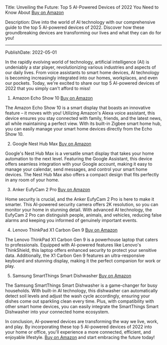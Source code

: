  Title: Unveiling the Future: Top 5 AI-Powered Devices of 2022 You Need to Know About [Buy on Amazon](https://amzn.to/3qnHLM8)

Description: Dive into the world of AI technology with our comprehensive guide to the top 5 AI-powered devices of 2022. Discover how these groundbreaking devices are transforming our lives and what they can do for you!

---

PublishDate: 2022-05-01

In the rapidly evolving world of technology, artificial intelligence (AI) is undeniably a star player, revolutionizing various industries and aspects of our daily lives. From voice assistants to smart home devices, AI technology is becoming increasingly integrated into our homes, workplaces, and even our pockets. Today, we're excited to share our top 5 AI-powered devices of 2022 that you simply can't afford to miss!

1. Amazon Echo Show 10 [Buy on Amazon](https://amzn.to/3qnHLM8)

The Amazon Echo Show 10 is a smart display that boasts an innovative feature – it moves with you! Utilizing Amazon's Alexa voice assistant, this device ensures you stay connected with family, friends, and the latest news, all while maintaining a perfect view. With its built-in Zigbee smart home hub, you can easily manage your smart home devices directly from the Echo Show 10.

2. Google Nest Hub Max [Buy on Amazon](https://amzn.to/3qnHLM8)

Google's Nest Hub Max is a versatile smart display that takes your home automation to the next level. Featuring the Google Assistant, this device offers seamless integration with your Google account, making it easy to manage your calendar, send messages, and control your smart home devices. The Nest Hub Max also offers a compact design that fits perfectly in any room of your home.

3. Anker EufyCam 2 Pro [Buy on Amazon](https://amzn.to/3qnHLM8)

Home security is crucial, and the Anker EufyCam 2 Pro is here to make it smarter. This AI-powered security camera offers 2K resolution, so you can monitor your home in stunning detail. With advanced AI technology, the EufyCam 2 Pro can distinguish people, animals, and vehicles, reducing false alarms and keeping you informed of genuinely important events.

4. Lenovo ThinkPad X1 Carbon Gen 9 [Buy on Amazon](https://amzn.to/3qnHLM8)

The Lenovo ThinkPad X1 Carbon Gen 9 is a powerhouse laptop that caters to professionals. Equipped with AI-powered features like Lenovo's ThinkShield, this laptop offers enhanced security to protect your sensitive data. Additionally, the X1 Carbon Gen 9 features an ultra-responsive keyboard and stunning display, making it the perfect companion for work or play.

5. Samsung SmartThings Smart Dishwasher [Buy on Amazon](https://amzn.to/3qnHLM8)

The Samsung SmartThings Smart Dishwasher is a game-changer for busy households. With built-in AI technology, this dishwasher can automatically detect soil levels and adjust the wash cycle accordingly, ensuring your dishes come out sparkling clean every time. Plus, with compatibility with other smart home devices, you can easily integrate the SmartThings Smart Dishwasher into your connected home ecosystem.

In conclusion, AI-powered devices are transforming the way we live, work, and play. By incorporating these top 5 AI-powered devices of 2022 into your home or office, you'll experience a more connected, efficient, and enjoyable lifestyle. [Buy on Amazon](https://amzn.to/3qnHLM8) and start embracing the future today!